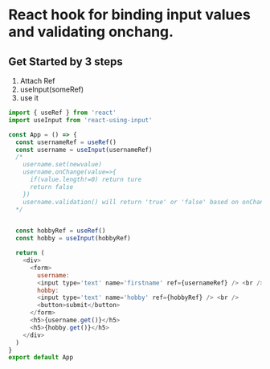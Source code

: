 # React hook for binding input values and validating onchang.

## Get Started by 3 steps
1. Attach Ref
2. useInput(someRef)
3. use it

```js
import { useRef } from 'react'
import useInput from 'react-using-input'

const App = () => {
  const usernameRef = useRef()
  const username = useInput(usernameRef)
  /* 
    username.set(newvalue)
    username.onChange(value=>{
      if(value.length!=0) return ture
      return false
    })
    username.validation() will return 'true' or 'false' based on onChange event return value
  */


  const hobbyRef = useRef()
  const hobby = useInput(hobbyRef)

  return (
    <div>
      <form>
        username:
        <input type='text' name='firstname' ref={usernameRef} /> <br />
        hobby:
        <input type='text' name='hobby' ref={hobbyRef} /> <br />
        <button>submit</button>
      </form>
      <h5>{username.get()}</h5>
      <h5>{hobby.get()}</h5>
    </div>
  )
}
export default App

```